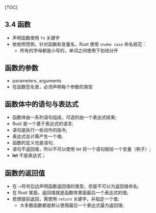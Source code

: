 [TOC]

## 3.4 函数

+ 声明函数使用 `fn` 关键字
+ 依依照惯例，针对函数和变量名，Rust 使用 `snake case` 命名规范：
    - 所有的字母都是小写的，单词之间使用下划线分开


## 函数的参数
- parameters, arguments
- 在函数签名里，必须声明每个参数的类型


## 函数体中的语句与表达式
- 函数体由一系列语句组成，可选的由一个表达式结束;
- Rust 是一个基于表达式的语言;
- 语句是执行一些动作的指令;
- 表达式会计算产生一个值;
- 函数的定义也是语句;
- 语句不返回值，所以不可以使用 let 将一个语句赋给一个变量（例子）;
- **let** 不是表达式； 


## 函数的返回值

- 在`->`符号后边声明函数返回值的类型，但是不可以为返回值命名;
- 在 Rust 里面，返回值就是函数体里面最后一个表达式的值;
- 若想提前返回，需使用 `return` 关键字，并指定一个值;
  - 大多数函数都是默认使用最后一个表达式最为返回值;